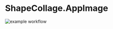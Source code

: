 # ShapeCollage.AppImage

![example workflow](https://github.com/nx-appbuild-hub/ShapeCollage.AppImage//actions/workflows/makefile.yml/badge.svg)
